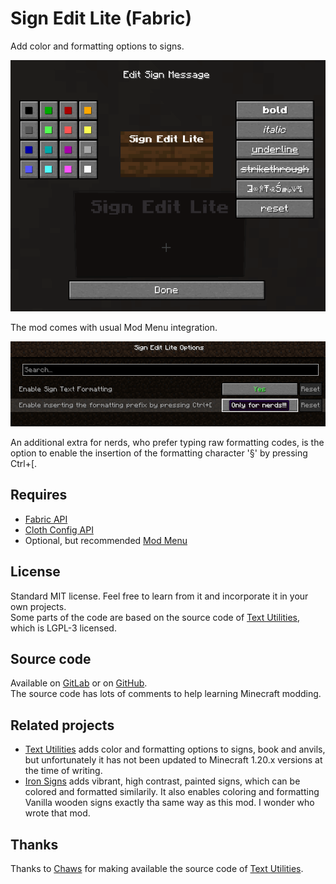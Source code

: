 # Sign Edit Lite (Fabric)  

Add color and formatting options to signs.

![Screenshot](./images/screenshot1.png "Screenshot")

The mod comes with usual Mod Menu integration. 

![Mod menu](./images/options.png "Options")

An additional extra for nerds, who prefer typing raw formatting codes, is the option to enable the insertion of the formatting character '§' by pressing Ctrl+[. 

## Requires

- [Fabric API](https://modrinth.com/mod/fabric-api)  
- [Cloth Config API](https://modrinth.com/mod/cloth-config)
- Optional, but recommended [Mod Menu](https://modrinth.com/mod/modmenu)

## License

Standard MIT license. Feel free to learn from it and incorporate it in your own projects.  
Some parts of the code are based on the source code of [Text Utilities](https://github.com/ChristopherHaws/mc-text-utilities), which is LGPL-3 licensed. 

## Source code

Available on [GitLab](https://gitlab.com/pintergabor/signeditlite.git) or on [GitHub](https://github.com/pinter-gabor-at/signeditlite.git).  
The source code has lots of comments to help learning Minecraft modding.

## Related projects

- [Text Utilities](https://modrinth.com/mod/text-utilities) adds color and formatting options to signs, book and anvils, but unfortunately it has not been updated to Minecraft 1.20.x versions at the time of writing.  
- [Iron Signs](https://modrinth.com/mod/ironsigns) adds vibrant, high contrast, painted signs, which can be colored and formatted similarily. It also enables coloring and formatting Vanilla wooden signs exactly tha same way as this mod. I wonder who wrote that mod.

## Thanks

Thanks to [Chaws](https://modrinth.com/user/Chaws) for making available the source code of [Text Utilities](https://modrinth.com/mod/text-utilities).

